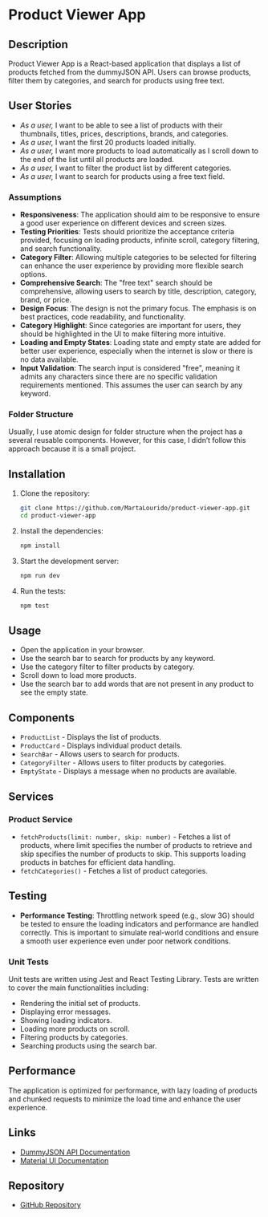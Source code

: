 # Product Viewer App

## Description

Product Viewer App is a React-based application that displays a list of products fetched from the dummyJSON API. Users can browse products, filter them by categories, and search for products using free text.

## User Stories

- *As a user,* I want to be able to see a list of products with their thumbnails, titles, prices, descriptions, brands, and categories.
- *As a user,* I want the first 20 products loaded initially.
- *As a user,* I want more products to load automatically as I scroll down to the end of the list until all products are loaded.
- *As a user,* I want to filter the product list by different categories.
- *As a user,* I want to search for products using a free text field.

### Assumptions

- **Responsiveness**: The application should aim to be responsive to ensure a good user experience on different devices and screen sizes.
- **Testing Priorities**: Tests should prioritize the acceptance criteria provided, focusing on loading products, infinite scroll, category filtering, and search functionality.
- **Category Filter**: Allowing multiple categories to be selected for filtering can enhance the user experience by providing more flexible search options.
- **Comprehensive Search**: The "free text" search should be comprehensive, allowing users to search by title, description, category, brand, or price.
- **Design Focus**: The design is not the primary focus. The emphasis is on best practices, code readability, and functionality.
- **Category Highlight**: Since categories are important for users, they should be highlighted in the UI to make filtering more intuitive.
- **Loading and Empty States**: Loading state and empty state are added for better user experience, especially when the internet is slow or there is no data available.
- **Input Validation**: The search input is considered "free", meaning it admits any characters since there are no specific validation requirements mentioned. This assumes the user can search by any keyword.

### Folder Structure

Usually, I use atomic design for folder structure when the project has a several reusable components. However, for this case, I didn’t follow this approach because it is a small project.

## Installation

1. Clone the repository:
    ```bash
    git clone https://github.com/MartaLourido/product-viewer-app.git
    cd product-viewer-app
    ```

2. Install the dependencies:
    ```bash
    npm install
    ```

3. Start the development server:
    ```bash
    npm run dev
    ```

4. Run the tests:
    ```bash
    npm test
    ```

## Usage

- Open the application in your browser.
- Use the search bar to search for products by any keyword.
- Use the category filter to filter products by category.
- Scroll down to load more products.
- Use the search bar to add words that are not present in any product to see the empty state.

## Components

- `ProductList` - Displays the list of products.
- `ProductCard` - Displays individual product details.
- `SearchBar` - Allows users to search for products.
- `CategoryFilter` - Allows users to filter products by categories.
- `EmptyState` - Displays a message when no products are available.

## Services

### Product Service

- `fetchProducts(limit: number, skip: number)` - Fetches a list of products, where limit specifies the number of products to retrieve and skip specifies the number of products to skip. This supports loading products in batches for efficient data handling.
- `fetchCategories()` - Fetches a list of product categories.

## Testing

- **Performance Testing**: Throttling network speed (e.g., slow 3G) should be tested to ensure the loading indicators and performance are handled correctly. This is important to simulate real-world conditions and ensure a smooth user experience even under poor network conditions.

### Unit Tests

Unit tests are written using Jest and React Testing Library. Tests are written to cover the main functionalities including:

- Rendering the initial set of products.
- Displaying error messages.
- Showing loading indicators.
- Loading more products on scroll.
- Filtering products by categories.
- Searching products using the search bar.

## Performance

The application is optimized for performance, with lazy loading of products and chunked requests to minimize the load time and enhance the user experience.

## Links

- [DummyJSON API Documentation](https://dummyjson.com/docs/products)
- [Material UI Documentation](https://mui.com/)

## Repository

- [GitHub Repository](https://github.com/MartaLourido/product-viewer-app)
